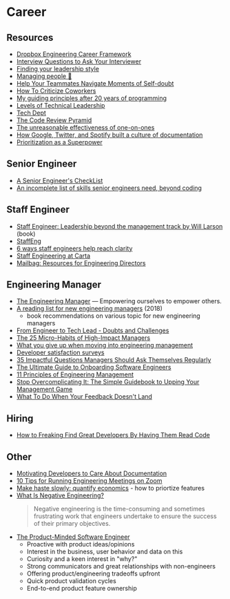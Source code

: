 # Career

## Resources

- [Dropbox Engineering Career Framework](https://dropbox.github.io/dbx-career-framework/)
- [Interview Questions to Ask Your Interviewer](https://daveceddia.com/interview-questions-to-ask-company/)
- [Finding your leadership style](https://sallylait.com/blog/2022/01/25/finding-your-leadership-style/)
- [Managing people 🤯](https://klinger.io/posts/managing-people-%F0%9F%A4%AF)
- [Help Your Teammates Navigate Moments of Self-doubt](https://larahogan.me/blog/help-your-teammates-navigate-self-doubt/)
- [How To Criticize Coworkers](https://alexturek.com/2022-03-18-How-to-criticize-coworkers/)
- [My guiding principles after 20 years of programming](https://alexewerlof.medium.com/my-guiding-principles-after-20-years-of-programming-a087dc55596c)
- [Levels of Technical Leadership](https://dr-knz.net/levels-of-technical-leadership.html)
- [Tech Dept](https://martinfowler.com/articles/bottlenecks-of-scaleups/01-tech-debt.html)
- [The Code Review Pyramid](https://www.morling.dev/blog/the-code-review-pyramid/)
- [The unreasonable effectiveness of one-on-ones](https://www.benkuhn.net/11/)
- [How Google, Twitter, and Spotify built a culture of documentation](https://medium.com/doctave/how-google-twitter-and-spotify-built-a-culture-of-documentation-47a1ff22911)
- [Prioritization as a Superpower](https://nbt.substack.com/p/prioritization-as-a-superpower)

## Senior Engineer

- [A Senior Engineer's CheckList](https://littleblah.com/post/2019-09-01-senior-engineer-checklist/)
- [An incomplete list of skills senior engineers need, beyond coding](https://skamille.medium.com/an-incomplete-list-of-skills-senior-engineers-need-beyond-coding-8ed4a521b29f)

## Staff Engineer

- [Staff Engineer: Leadership beyond the management track by Will Larson](https://staffeng.com/book) (book)
- [StaffEng](https://staffeng.com/)
- [6 ways staff engineers help reach clarity](https://medium.com/volvo-cars-engineering/6-ways-staff-engineers-help-reach-clarity-963c1878accb)
- [Staff Engineering at Carta](https://medium.com/building-carta/staff-engineering-at-carta-526b154fd317)
- [Mailbag: Resources for Engineering Directors](https://lethain.com/mail-bag-resources-for-engineering-directors/)

## Engineering Manager

- [The Engineering Manager](https://www.theengineeringmanager.com/) — Empowering ourselves to empower others.
- [A reading list for new engineering managers](https://jacobian.org/2018/may/2/engmanager-reading-list/) (2018)
  - book recommendations on various topic for new engineering managers
- [From Engineer to Tech Lead - Doubts and Challenges](https://dev.to/dvddpl/from-engineer-to-tech-lead-doubts-and-challenges-4n9e)
- [The 25 Micro-Habits of High-Impact Managers](https://review.firstround.com/the-25-micro-habits-of-high-impact-managers)
- [What you give up when moving into engineering management](https://stackoverflow.blog/2022/02/23/what-you-give-up-when-moving-into-engineering-management/)
- [Developer satisfaction surveys](https://sallylait.com/blog/2022/02/20/developer-satisfaction-surveys/)
- [35 Impactful Questions Managers Should Ask Themselves Regularly](https://review.firstround.com/35-impactful-questions-managers-should-ask-themselves-regularly)
- [The Ultimate Guide to Onboarding Software Engineers](https://leadership.garden/onboarding-engineers/)
- [11 Principles of Engineering Management](https://acjay.com/2022/03/11/11-principles-of-engineering-management/)
- [Stop Overcomplicating It: The Simple Guidebook to Upping Your Management Game](https://review.firstround.com/stop-overcomplicating-it-the-simple-guidebook-to-upping-your-management-game)
- [What To Do When Your Feedback Doesn't Land](https://larahogan.me/blog/feedback-doesnt-land/)

## Hiring

- [How to Freaking Find Great Developers By Having Them Read Code](https://freakingrectangle.com/2022/04/15/how-to-freaking-hire-great-developers/#comments)

## Other

- [Motivating Developers to Care About Documentation](https://getdx.com/best-practices/documentation-culture-engineering)
- [10 Tips for Running Engineering Meetings on Zoom](https://medium.com/@vineelshah/10-tips-for-running-engineering-meetings-on-zoom-e52173ce6801)
- [Make haste slowly: quantify economics](https://lucasfcosta.com/2021/03/27/capacity-and-cost-of-delay.html) - how to priortize features
- [What Is Negative Engineering?](https://future.com/negative-engineering-and-the-art-of-failing-successfully/)
  > Negative engineering is the time-consuming and sometimes frustrating work that engineers undertake to ensure the success of their primary objectives.
- [The Product-Minded Software Engineer](https://blog.pragmaticengineer.com/the-product-minded-engineer/amp/)
  - Proactive with product ideas/opinions
  - Interest in the business, user behavior and data on this
  - Curiosity and a keen interest in "why?"
  - Strong communicators and great relationships with non-engineers
  - Offering product/engineering tradeoffs upfront
  - Quick product validation cycles
  - End-to-end product feature ownership
